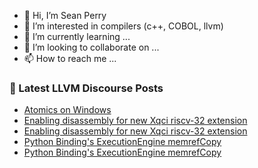- 👋 Hi, I’m Sean Perry
- 👀 I’m interested in compilers (c++, COBOL, llvm)
- 🌱 I’m currently learning ...
- 💞️ I’m looking to collaborate on ...
- 📫 How to reach me ...

<!---
s66perry/s66perry is a ✨ special ✨ repository because its `README.md` (this file) appears on your GitHub profile.
You can click the Preview link to take a look at your changes.
--->
### 📕 Latest LLVM Discourse Posts

<!-- DISCOURSE-LLVM:START -->
- [Atomics on Windows](https://discourse.llvm.org/t/atomics-on-windows/84329#post_4)
- [Enabling disassembly for new Xqci riscv-32 extension](https://discourse.llvm.org/t/enabling-disassembly-for-new-xqci-riscv-32-extension/84347#post_4)
- [Enabling disassembly for new Xqci riscv-32 extension](https://discourse.llvm.org/t/enabling-disassembly-for-new-xqci-riscv-32-extension/84347#post_3)
- [Python Binding&#39;s ExecutionEngine memrefCopy](https://discourse.llvm.org/t/python-bindings-executionengine-memrefcopy/84349#post_2)
- [Python Binding&#39;s ExecutionEngine memrefCopy](https://discourse.llvm.org/t/python-bindings-executionengine-memrefcopy/84349#post_1)
<!-- DISCOURSE-LLVM:END -->
